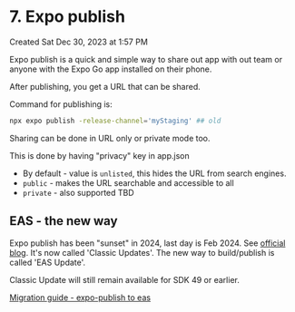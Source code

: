 # 7. Expo publish
Created Sat Dec 30, 2023 at 1:57 PM

Expo publish is a quick and simple way to share out app with out team or anyone with the Expo Go app installed on their phone.

After publishing, you get a URL that can be shared.

Command for publishing is:
```sh
npx expo publish -release-channel='myStaging' ## old
```

Sharing can be done in URL only or private mode too.

This is done by having "privacy" key in app.json
- By default - value is `unlisted`, this hides the URL from search engines.
- `public` - makes the URL searchable and accessible to all
- `private` - also supported TBD


## EAS - the new way
Expo publish has been "sunset" in 2024, last day is Feb 2024. See [official blog](https://blog.expo.dev/sunsetting-expo-publish-and-classic-updates-6cb9cd295378).
It's now called 'Classic Updates'. The new way to build/publish is called 'EAS Update'.

Classic Update will still remain available for SDK 49 or earlier.

[Migration guide - expo-publish to eas](https://docs.expo.dev/eas-update/migrate-from-classic-updates/)